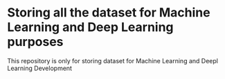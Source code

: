 # Storing all the dataset for Machine Learning and Deep Learning purposes
This repository is only for storing dataset for Machine Learning and Deepl Learning Development

